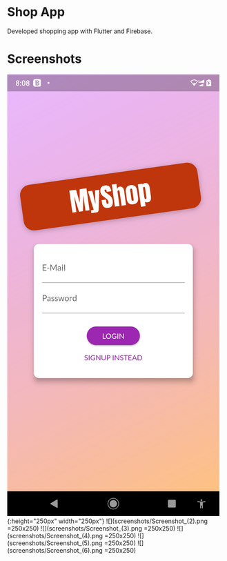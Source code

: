 # Shop App
Developed shopping app with Flutter and Firebase.

# Screenshots
![](screenshots/Screenshot_(1).png){:height="250px" width="250px"}
![](screenshots/Screenshot_(2).png =250x250)
![](screenshots/Screenshot_(3).png =250x250)
![](screenshots/Screenshot_(4).png =250x250)
![](screenshots/Screenshot_(5).png =250x250)
![](screenshots/Screenshot_(6).png =250x250)
